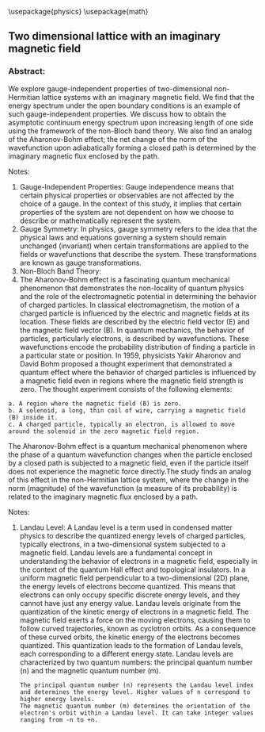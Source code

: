 \usepackage{physics} 
\usepackage{math}


## Two dimensional lattice with an imaginary magnetic field 

### Abstract:
 
We explore gauge-independent properties of two-dimensional non-Hermitian lattice systems with
an imaginary magnetic field. We find that the energy spectrum under the open boundary conditions
is an example of such gauge-independent properties. We discuss how to obtain the asymptotic
continuum energy spectrum upon increasing length of one side using the framework of the non-Bloch band theory. We also find an analog of the Aharonov-Bohm effect; the net change of the
norm of the wavefunction upon adiabatically forming a closed path is determined by the imaginary
magnetic flux enclosed by the path.

Notes:
  1. Gauge-Independent Properties: Gauge independence means that certain physical properties or observables are not affected by the choice of a gauge. In the context of this study, it implies that certain properties of the system are not dependent on how we choose to describe or mathematically represent the system.
  2. Gauge Symmetry: In physics, gauge symmetry refers to the idea that the physical laws and equations governing a system should remain unchanged (invariant) when certain transformations are applied to the fields or wavefunctions that describe the system. These transformations are known as gauge transformations.
  3. Non-Bloch Band Theory:
  4. The Aharonov-Bohm effect is a fascinating quantum mechanical phenomenon that demonstrates the non-locality of quantum physics and the role of the electromagnetic potential in determining the behavior of charged particles. In classical electromagnetism, the motion of a charged particle is influenced by the electric and magnetic fields at its location. These fields are described by the electric field vector (E) and the magnetic field vector (B). In quantum mechanics, the behavior of particles, particularly electrons, is described by wavefunctions. These wavefunctions encode the probability distribution of finding a particle in a particular state or position. In 1959, physicists Yakir Aharonov and David Bohm proposed a thought experiment that demonstrated a quantum effect where the behavior of charged particles is influenced by a magnetic field even in regions where the magnetic field strength is zero.
The thought experiment consists of the following elements:
 
    a. A region where the magnetic field (B) is zero.
    b. A solenoid, a long, thin coil of wire, carrying a magnetic field (B) inside it.
    c. A charged particle, typically an electron, is allowed to move around the solenoid in the zero magnetic field region.

The Aharonov-Bohm effect is a quantum mechanical phenomenon where the phase of a quantum wavefunction changes when the particle enclosed by a closed path is subjected to a magnetic field, even if the particle itself does not experience the magnetic force directly.The study finds an analog of this effect in the non-Hermitian lattice system, where the change in the norm (magnitude) of the wavefunction (a measure of its probability) is related to the imaginary magnetic flux enclosed by a path. 

Notes: 
 1. Landau Level: A Landau level is a term used in condensed matter physics to describe the quantized energy levels of charged particles, typically electrons, in a two-dimensional system subjected to a magnetic field. Landau levels are a fundamental concept in understanding the behavior of electrons in a magnetic field, especially in the context of the quantum Hall effect and topological insulators. In a uniform magnetic field perpendicular to a two-dimensional (2D) plane, the energy levels of electrons become quantized. This means that electrons can only occupy specific discrete energy levels, and they cannot have just any energy value. Landau levels originate from the quantization of the kinetic energy of electrons in a magnetic field. The magnetic field exerts a force on the moving electrons, causing them to follow curved trajectories, known as cyclotron orbits. As a consequence of these curved orbits, the kinetic energy of the electrons becomes quantized. This quantization leads to the formation of Landau levels, each corresponding to a different energy state. Landau levels are characterized by two quantum numbers: the principal quantum number (n) and the magnetic quantum number (m).

        The principal quantum number (n) represents the Landau level index and determines the energy level. Higher values of n correspond to higher energy levels.
        The magnetic quantum number (m) determines the orientation of the electron's orbit within a Landau level. It can take integer values ranging from -n to +n.

    
